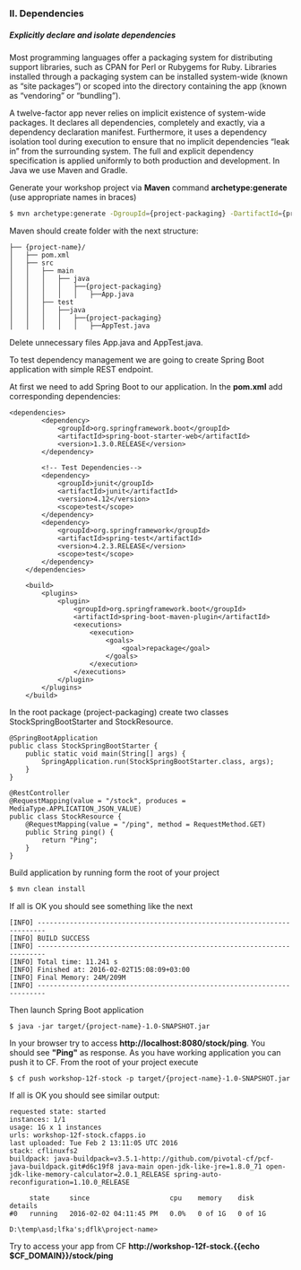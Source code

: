 ### II. Dependencies
##### Explicitly declare and isolate dependencies
Most programming languages offer a packaging system for distributing support libraries, such as CPAN for Perl or Rubygems for Ruby. Libraries installed through a packaging system can be installed system-wide (known as “site packages”) or scoped into the directory containing the app (known as “vendoring” or “bundling”).

A twelve-factor app never relies on implicit existence of system-wide packages. It declares all dependencies, completely and exactly, via a dependency declaration manifest. Furthermore, it uses a dependency isolation tool during execution to ensure that no implicit dependencies “leak in” from the surrounding system. The full and explicit dependency specification is applied uniformly to both production and development.
In Java we use Maven and Gradle.

Generate your workshop project via **Maven** command **archetype:generate** (use appropriate names in braces) 
```sh 
$ mvn archetype:generate -DgroupId={project-packaging} -DartifactId={project-name} -DarchetypeArtifactId=maven-archetype-quickstart -DinteractiveMode=false
```

Maven should create folder with the next structure:
```
├── {project-name}/
│   ├── pom.xml
│   ├── src
│   │   ├── main
│   │   │   ├── java
│   │   │   │   ├──{project-packaging}
│   │   │   │   │   ├──App.java
│   │   ├── test
│   │   │   ├──java
│   │   │   │   ├──{project-packaging}
│   │   │   │   │   ├──AppTest.java
```
Delete unnecessary files App.java and AppTest.java.

To test dependency management we are going to create Spring Boot application with simple REST endpoint.

At first we need to add Spring Boot to our application. In the **pom.xml** add corresponding dependencies:
```
<dependencies>
        <dependency>
            <groupId>org.springframework.boot</groupId>
            <artifactId>spring-boot-starter-web</artifactId>
            <version>1.3.0.RELEASE</version>
        </dependency>

        <!-- Test Dependencies-->
        <dependency>
            <groupId>junit</groupId>
            <artifactId>junit</artifactId>
            <version>4.12</version>
            <scope>test</scope>
        </dependency>
        <dependency>
            <groupId>org.springframework</groupId>
            <artifactId>spring-test</artifactId>
            <version>4.2.3.RELEASE</version>
            <scope>test</scope>
        </dependency>
    </dependencies>

    <build>
        <plugins>
            <plugin>
                <groupId>org.springframework.boot</groupId>
                <artifactId>spring-boot-maven-plugin</artifactId>
                <executions>
                    <execution>
                        <goals>
                            <goal>repackage</goal>
                        </goals>
                    </execution>
                </executions>
            </plugin>
        </plugins>
    </build>
```
In the root package (project-packaging) create two classes StockSpringBootStarter and StockResource.
```
@SpringBootApplication
public class StockSpringBootStarter {
    public static void main(String[] args) {
        SpringApplication.run(StockSpringBootStarter.class, args);
    }
}
```
```
@RestController
@RequestMapping(value = "/stock", produces = MediaType.APPLICATION_JSON_VALUE)
public class StockResource {
    @RequestMapping(value = "/ping", method = RequestMethod.GET)
    public String ping() {
        return "Ping";
    }
}
```

Build application by running form the root of your project
```sh
$ mvn clean install
```
If all is OK you should see something like the next
```
[INFO] ------------------------------------------------------------------------
[INFO] BUILD SUCCESS
[INFO] ------------------------------------------------------------------------
[INFO] Total time: 11.241 s
[INFO] Finished at: 2016-02-02T15:08:09+03:00
[INFO] Final Memory: 24M/209M
[INFO] ------------------------------------------------------------------------
```
Then launch Spring Boot application
```
$ java -jar target/{project-name}-1.0-SNAPSHOT.jar
```

In your browser try to access **http://localhost:8080/stock/ping**. You should see **"Ping"** as response.
As you have working application you can push it to CF. From the root of your project execute
```
$ cf push workshop-12f-stock -p target/{project-name}-1.0-SNAPSHOT.jar
```
If all is OK you should see similar output:
```
requested state: started
instances: 1/1
usage: 1G x 1 instances
urls: workshop-12f-stock.cfapps.io
last uploaded: Tue Feb 2 13:11:05 UTC 2016
stack: cflinuxfs2
buildpack: java-buildpack=v3.5.1-http://github.com/pivotal-cf/pcf-java-buildpack.git#d6c19f8 java-main open-jdk-like-jre=1.8.0_71 open-jdk-like-memory-calculator=2.0.1_RELEASE spring-auto-reconfiguration=1.10.0_RELEASE

     state     since                    cpu    memory    disk      details
#0   running   2016-02-02 04:11:45 PM   0.0%   0 of 1G   0 of 1G

D:\temp\asd;lfka's;dflk\project-name>
```
Try to access your app from CF **http://workshop-12f-stock.{{echo $CF_DOMAIN}}/stock/ping**
